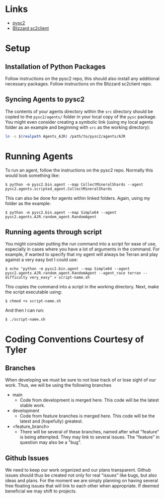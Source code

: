 # Links
+ [pysc2](https://github.com/deepmind/pysc2)
+ [Blizzard sc2client](https://github.com/Blizzard/s2client-proto#downloads)

# Setup
## Installation of Python Packages
Follow instructions on the pysc2 repo, this should also install any additional necessary packages.
Follow instructions on the Blizzard sc2client repo.

## Syncing Agents to pysc2
The contents of your agents directory within the `src` directory should be copied to the `pysc2/agents/`
 folder in your local copy of the `pysc` package.
You might even consider creating a symbolic link (using my local agents folder as an example and beginning with `src` 
 as the working directory):
```bash
ln -s $(realpath Agents_AJR) /path/to/pysc2/agents/AJR
```

# Running Agents
To run an agent, follow the instructions on the pysc2 repo. Normally this would look something like:
```shell
$ python -m pysc2.bin.agent --map CollectMineralShards --agent pysc2.agents.scripted_agent.CollectMineralShards
```
This can also be done for agents within linked folders. Again, using my folder as the example:
```shell
$ python -m pysc2.bin.agent --map Simple64 --agent pysc2.agents.AJR.random_agent.RandomAgent
```

## Running agents through script
You might consider putting the run command into a script for ease of use, especially in cases where you have a lot of 
 arguments in the command. For example, if wanted to specify that my agent will always be Terran and play against a 
 very easy bot I could use:
```shell
$ echo "python -m pysc2.bin.agent --map Simple64 --agent pysc2.agents.AJR.random_agent.RandomAgent --agent_race terran --difficulty very_easy" > script-name.sh
```
This copies the command into a script in the working directory. Next, make the script executable using:
```shell
$ chmod +x script-name.sh
```
And then I can run:
```shell
$ ./script-name.sh
```

# Coding Conventions Courtesy of Tyler
## Branches
When developing we must be sure to not lose track of or lose sight of our work.
Thus, we will be using the following branches
+ main
  + Code from development is merged here. This code will be the latest stable 
work.  
+ development
  + Code from feature branches is merged here. This code will be the latest and
(hopefully) greatest.
+ <feature_branch>
  + There will be several of these branches, named after what "feature" is 
  being attempted. They may link to several issues. The "feature" in question
  may also be a "bug".

## Github Issues
We need to keep our work organized and our plans transparent. Github issues 
should thus be created not only for real "issues" like bugs, but also ideas and
plans.
For the moment we are simply planning on having several free floating issues 
that will link to each other when appropriate.
If deemed beneficial we may shift to projects.
